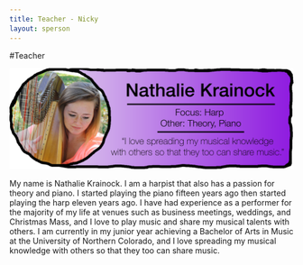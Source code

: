 ```yaml
---
title: Teacher - Nicky
layout: sperson
---
```


#Teacher

<a href="/2015/02/20/nathalie/"><img src="/images/teacherimages/nathaliebio.png"  class="img-responsive"></a>

My name is Nathalie Krainock. I am a harpist that also has a passion for theory and piano. I started playing the piano fifteen years ago then started playing the harp eleven years ago. I have had experience as a performer for the majority of my life at venues such as business meetings, weddings, and Christmas Mass, and I love to play music and share my musical talents with others. I am currently in my junior year achieving a Bachelor of Arts in Music at the University of Northern Colorado, and I love spreading my musical knowledge with others so that they too can share music.